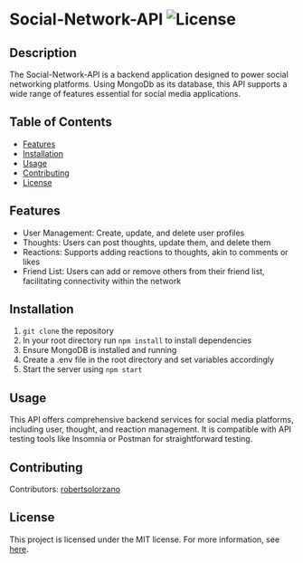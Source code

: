 # Social-Network-API ![License](https://img.shields.io/badge/License-MIT-blue.svg) 

## Description
The Social-Network-API is a backend application designed to power social networking platforms. Using MongoDb as its database, this API supports a wide range of features essential for social media applications.

## Table of Contents

- [Features](#features)
- [Installation](#installation)
- [Usage](#usage)
- [Contributing](#contributing)
- [License](#license)

## Features

- User Management: Create, update, and delete user profiles
- Thoughts: Users can post thoughts, update them, and delete them
- Reactions: Supports adding reactions to thoughts, akin to comments or likes
- Friend List: Users can add or remove others from their friend list, facilitating connectivity within the network

## Installation

1. `git clone` the repository
2. In your root directory run `npm install` to install dependencies
3. Ensure MongoDB is installed and running
4. Create a .env file in the root directory and set variables accordingly
5. Start the server using `npm start`

## Usage

This API offers comprehensive backend services for social media platforms, including user, thought, and reaction management. It is compatible with API testing tools like Insomnia or Postman for straightforward testing. 

## Contributing

Contributors: [robertsolorzano](https://github.com/robertsolorzano)

## License

This project is licensed under the MIT license. For more information, see [here](https://opensource.org/licenses/MIT).
  
